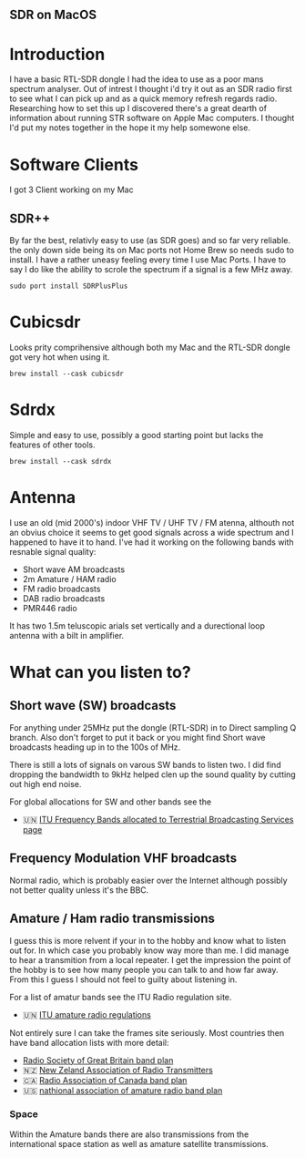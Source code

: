 SDR on MacOS
---

# Introduction
I have a basic RTL-SDR dongle I had the idea to use as a poor mans spectrum analyser. Out of intrest I thought i'd try it out as an SDR radio first to see what I can pick up and as a quick memory refresh regards radio. Researching how to set this up I discovered there's a great dearth of information about running STR software on Apple Mac computers. I thought I'd put my notes together in the hope it my help somewone else.

# Software Clients
I got 3 Client working on my Mac

## SDR++
By far the best, relativly easy to use (as SDR goes) and so far very reliable. the only down side being its on Mac ports not Home Brew so needs sudo to install. I have a rather uneasy feeling every time I use Mac Ports.
I have to say I do like the ability to scrole the spectrum if a signal is a few MHz away.

	sudo port install SDRPlusPlus

# Cubicsdr
Looks prity comprihensive although both my Mac and the RTL-SDR dongle got very hot when using it. 

	brew install --cask cubicsdr

# Sdrdx
Simple and easy to use, possibly a good starting point but lacks the features of other tools.

	brew install --cask sdrdx

# Antenna
I use an old (mid 2000's) indoor VHF TV / UHF TV / FM atenna, althouth not an obvius choice it seems to get good signals across a wide spectrum and I happened to have it to hand. I've had it working on the following bands with resnable signal quality:

* Short wave AM broadcasts
* 2m Amature / HAM radio 
* FM radio broadcasts
* DAB radio broadcasts
* PMR446 radio

It has two 1.5m teluscopic arials set vertically and a durectional loop antenna with a bilt in amplifier.

# What can you listen to?

## Short wave (SW) broadcasts
For anything under 25MHz put the dongle (RTL-SDR) in to Direct sampling Q branch. Also don't forget to put it back or you might find Short wave broadcasts heading up in to the 100s of MHz.

There is still a lots of signals on varous SW bands to listen two. I did find dropping the bandwidth to 9kHz helped clen up the sound quality by cutting out high end noise.

For global allocations for SW and other bands see the

* 🇺🇳 [ITU Frequency Bands allocated to Terrestrial Broadcasting Services page](https://www.itu.int/en/ITU-R/terrestrial/broadcast/Pages/Bands.aspx)

## Frequency Modulation VHF broadcasts
Normal radio, which is probably easier over the Internet although possibly not better quality unless it's the BBC. 

## Amature / Ham radio transmissions 
I guess this is more relvent if your in to the hobby and know what to listen out for. In which case you probably know way more than me. I did manage to hear a transmition from a local repeater. I get the impression the point of the hobby is to see how many people you can talk to and how far away. From this I guess I should not feel to guilty about listening in.

For a list of amatur bands see the ITU Radio regulation site. 

* 🇺🇳 [ITU amature radio regulations](https://life.itu.int/radioclub/rr/rindex.htm)

Not entirely sure I can take the frames site seriously. Most countries then have band allocation lists with more detail:

* [Radio Society of Great Britain band plan](http://rsgb.org/main/operating/band-plans/)
* 🇳🇿 [New Zeland Association of Radio Transmitters](https://www.nzart.org.nz/info/band-plan/)
* 🇨🇦 [Radio Association of Canada band plan](https://www.rac.ca/operating/bandplans/)
* 🇺🇸 [nathional association of amature radio band plan](https://www.arrl.org/band-plan)

### Space
Within the Amature bands there are also transmissions from the international space station as well as amature satellite transmissions.
